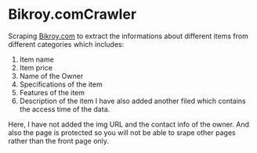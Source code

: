 # Bikroy.comCrawler
Scraping [Bikroy.com](https://bikroy.com/en) to extract the informations about different items from different categories which includes:

1. Item name
2. Item price
3. Name of the Owner
4. Specifications of the item
5. Features of the item
6. Description of the item
I have also added another filed which contains the access time of the data.

Here, I have not added the img URL and the contact info of the owner.
And also the page is protected so you will not be able to srape other pages rather than the front page only.
